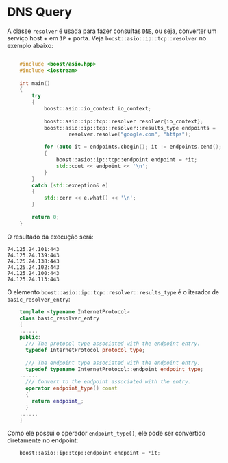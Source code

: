 # DNS Query

A classe `resolver` é usada para fazer consultas [`DNS`](https://pt.wikipedia.org/wiki/Sistema_de_Nomes_de_Dom%C3%ADnio), ou seja, converter um serviço host + em `IP` + porta. Veja `boost::asio::ip::tcp::resolver` no exemplo abaixo:

```cpp

	#include <boost/asio.hpp>
	#include <iostream>
	
	int main()
	{
	    try
	    {
	        boost::asio::io_context io_context;
	
	        boost::asio::ip::tcp::resolver resolver{io_context};
	        boost::asio::ip::tcp::resolver::results_type endpoints =
	                resolver.resolve("google.com", "https");
	
	        for (auto it = endpoints.cbegin(); it != endpoints.cend(); it++)
	        {
	            boost::asio::ip::tcp::endpoint endpoint = *it;
	            std::cout << endpoint << '\n';
	        }
	    }
	    catch (std::exception& e)
	    {
	        std::cerr << e.what() << '\n';
	    }
	
	    return 0;
	}
```

O resultado da execução será:   

	74.125.24.101:443
	74.125.24.139:443
	74.125.24.138:443
	74.125.24.102:443
	74.125.24.100:443
	74.125.24.113:443

O elemento `boost::asio::ip::tcp::resolver::results_type` é o iterador de `basic_resolver_entry`: 

```cpp
	template <typename InternetProtocol>
	class basic_resolver_entry
	{
	......
	public:
	  /// The protocol type associated with the endpoint entry.
	  typedef InternetProtocol protocol_type;
	
	  /// The endpoint type associated with the endpoint entry.
	  typedef typename InternetProtocol::endpoint endpoint_type;
	......
	  /// Convert to the endpoint associated with the entry.
	  operator endpoint_type() const
	  {
	    return endpoint_;
	  }
	......
	}
```
Como ele possui o operador `endpoint_type()`, ele pode ser convertido diretamente no endpoint:

```cpp
	boost::asio::ip::tcp::endpoint endpoint = *it;
```